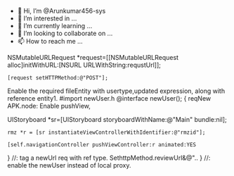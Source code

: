 - 👋 Hi, I’m @Arunkumar456-sys
- 👀 I’m interested in ...
- 🌱 I’m currently learning ...
- 💞️ I’m looking to collaborate on ...
- 📫 How to reach me ...

<!---
Arunkumar456-sys/Arunkumar456-sys is a ✨ special ✨ repository because its `README.md` (this file) appears on your GitHub profile.
You can click the Preview link to take a look at your changes.
--->

NSMutableURLRequest *request=[[NSMutableURLRequest alloc]initWithURL:[NSURL URLWithString:requstUrl]];

    [request setHTTPMethod:@"POST"];

 Enable the required fileEntity with usertype,updated expression, along with reference entity1.
#import newUser.h
@interface newUser();
{
reqNew APK.node:
Enable pushView,

UIStoryboard *sr=[UIStoryboard storyboardWithName:@"Main" bundle:nil];

    rmz *r = [sr instantiateViewControllerWithIdentifier:@"rmzid"];

    [self.navigationController pushViewController:r animated:YES
}
//: tag a newUrl req with ref type.
SethttpMethod.reviewUrl&@"..
}
//: enable the newUser instead of local proxy.
